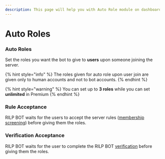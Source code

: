 ```yaml
---
description: This page will help you with Auto Role module on dashboard
---
```


# Auto Roles

### Auto Roles

Set the roles you want the bot to give to **users** upon someone joining the server.

{% hint style="info" %}
The roles given for auto role upon user join are given only to human accounts and not to bot accounts.
{% endhint %}

{% hint style="warning" %}
You can set up to **3 roles** while you can set **unlimited** in Premium
{% endhint %}

### Rule Acceptance&#x20;

RILP BOT waits for the users to accept the server rules ([membership screening](https://support.discord.com/hc/en-us/articles/1500000466882-Rules-Screening-FAQ)) before giving them the roles.

### Verification Acceptance

RILP BOT waits for the user to complete the RILP BOT [verification](verification-captcha.md) before giving them the roles.
